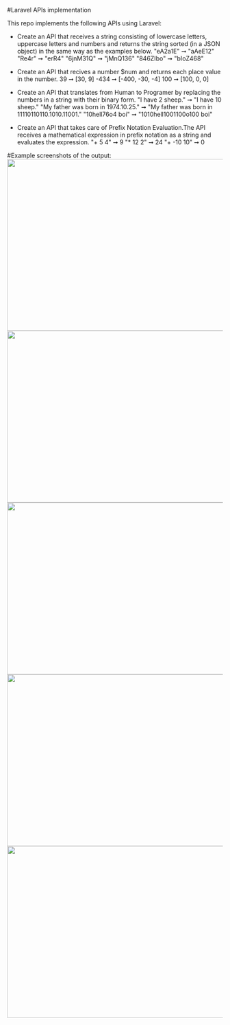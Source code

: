 #Laravel APIs implementation

This repo implements the following APIs using Laravel:
* Create an API that receives a string consisting of lowercase letters, uppercase letters and numbers and returns the string sorted (in a JSON object) in the same way as the examples below.
"eA2a1E" ➞ "aAeE12"
"Re4r" ➞ "erR4"
"6jnM31Q" ➞ "jMnQ136"
"846ZIbo" ➞ "bIoZ468"

* Create an API that recives a number $num and returns each place value in the number.
39 ➞ [30, 9]
-434 ➞ [-400, -30, -4]
100 ➞ [100, 0, 0]

* Create an API that translates from Human to Programer by replacing the numbers in a string with their binary form.
"I have 2 sheep." ➞ "I have 10 sheep."
"My father was born in 1974.10.25." ➞ "My father was born in 11110110110.1010.11001."
"10hell76o4 boi" ➞ "1010hell1001100o100 boi"

* Create an API that takes care of Prefix Notation Evaluation.The API receives a mathematical expression in prefix notation as a string and evaluates the expression.
"+ 5 4" ➞ 9
"* 12 2" ➞ 24
"+ -10 10" ➞ 0

#Example screenshots of the output:
<img src="./images-ss/api1.1" width=700 height=400>
<img src="./images-ss/api1.2" width=700 height=400>
<img src="./images-ss/api2" width=700 height=400>
<img src="./images-ss/api3" width=700 height=400>
<img src="./images-ss/api4" width=700 height=400>
